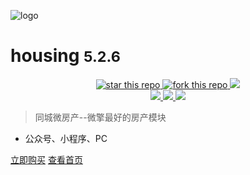 ![logo](_images/logo.png)

# housing <small>5.2.6</small>

<p align="center">
    <a href="https://s.w7.cc/module-11276.html" target="_blank">
    	<img alt="star this repo" src="http://housing.00393.cn/index_files/y_logo.png" />
    </a>
	<a href="https://github.com/wux-weapp/wux-weapp/fork" target="_blank">
		<img alt="fork this repo" src="http://githubbadges.com/fork.svg?user=wux-weapp&repo=wux-weapp&style=flat" />
	</a>
	<a href="https://www.npmjs.com/package/wux-weapp" target="_blank">
    	<img src='https://img.shields.io/npm/v/wux-weapp.svg' />
    </a>
    <br />
	<a href="https://www.npmjs.com/package/wux-weapp" target="_blank">
		<img src="https://img.shields.io/npm/dm/wux-weapp.svg?style=flat" />
	</a>
	<a href="https://www.npmjs.com/package/wux-weapp" target="_blank">
		<img src="https://img.shields.io/npm/dt/wux-weapp.svg?style=flat" />
	</a>
	<a href="https://www.npmjs.com/package/wux-weapp" target="_blank">
		<img src="https://img.shields.io/npm/l/wux-weapp.svg?style=flat" />
	</a>
</p>

> 同城微房产--微擎最好的房产模块

* 公众号、小程序、PC

[立即购买](https://s.w7.cc/module-11276.html)
[查看首页](http://housing.00393.cn/)
